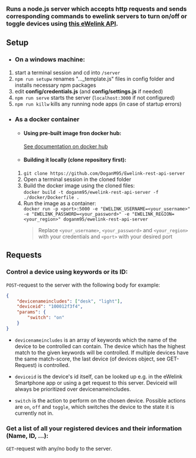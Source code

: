 ### Runs a node.js server which accepts http requests and sends corresponding commands to ewelink servers to turn on/off or toggle devices using [this eWelink API](https://ewelink-api.now.sh/docs/quickstart).

## Setup

- ### On a windows machine:

1. start a terminal session and cd into `/server`  
2. `npm run setupw` renames "..._template.js" files in config folder and installs necessary npm packages  
3. edit **config/credentials.js** (and **config/settings.js** if needed)  
4. `npm run serve` starts the server (`localhost:3000` if not configured)  
5. `npm run killw` kills any running node apps (in case of startup errors)  

- ### As a docker container  

  - #### Using pre-built image fron docker hub:

    [See documentation on docker hub](https://hub.docker.com/repository/docker/doganm95/ewelink-rest-api-server)

  - #### Building it locally (clone repository first):

  1. `git clone https://github.com/DoganM95/Ewelink-rest-api-server`  
  2. Open a terminal session in the cloned folder
  3. Build the docker image using the cloned files:   
   `docker build -t doganm95/ewelink-rest-api-server -f ./docker/Dockerfile .`  
  4. Run the image as a container:  
   `docker run -p <port>:5000 -e "EWELINK_USERNAME=<your_username>" -e "EWELINK_PASSWORD=<your_password>" -e "EWELINK_REGION=<your_region>" doganm95/ewelink-rest-api-server` 
       >Replace `<your_username>`, `<your_password>` and `<your_region>` with your credentials and `<port>` with your desired port  

## Requests

### Control a device using keywords or its ID:

`POST`-request to the server with the following body for example:

```json
{  
    "devicenameincludes": ["desk", "light"],  
    "deviceid": "100012f3f4",
    "params": {
        "switch": "on"
    }
}
```

- `devicenameincludes` is an array of keywords which the name of the device to be controlled can contain. The device which has the highest match to the given keywords will be controlled. If multiple devices have the same match-score, the last device (of devices object, see GET-Request) is controlled.  

- `deviceid` is the device's id itself, can be looked up e.g. in the eWelink Smartphone app or using a get request to this server.  Deviceid will always be prioritized over devicenameincludes.  

- `switch` is the action to perform on the chosen device. Possible actions are `on`, `off` and `toggle`, which switches the device to the state it is currently not in.  

### Get a list of all your registered devices and their information (Name, ID, ...):

  `GET`-request with any/no body to the server.
